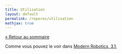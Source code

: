 ```yaml
---
title: Utilisation
layout: default
permalink: /reperes/utilisation
mathjax: true
---
```


[&laquo; Retour au sommaire](/reperes)

Comme vous pouvez le voir dans [Modern Robotics, 3.1](/assets/MR.pdf),